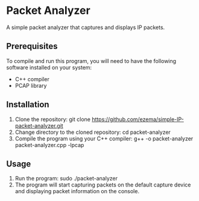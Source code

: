 # Packet Analyzer

A simple packet analyzer that captures and displays IP packets.

## Prerequisites

To compile and run this program, you will need to have the following software installed on your system:

- C++ compiler
- PCAP library

## Installation

1. Clone the repository:
git clone https://github.com/ezema/simple-IP-packet-analyzer.git
2. Change directory to the cloned repository:
cd packet-analyzer
3. Compile the program using your C++ compiler:
g++ -o packet-analyzer packet-analyzer.cpp -lpcap

## Usage

1. Run the program:
sudo ./packet-analyzer
2. The program will start capturing packets on the default capture device and displaying packet information on the console.



